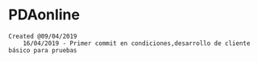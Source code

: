# PDAonline
	Created @09/04/2019	
		16/04/2019 - Primer commit en condiciones,desarrollo de cliente básico para pruebas
